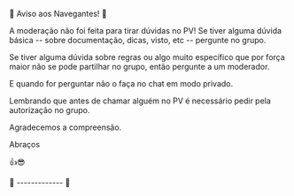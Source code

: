 🔶 Aviso aos Navegantes! 🔶

A moderação não foi feita para tirar dúvidas no PV! Se tiver alguma dúvida básica -- sobre documentação, dicas, visto, etc -- pergunte no grupo. 

Se tiver alguma dúvida sobre regras ou algo muito específico que por força maior não se pode partilhar no grupo, então pergunte a um moderador. 

E quando for perguntar não o faça no chat em modo privado.

Lembrando que antes de chamar alguém no PV é necessário pedir pela autorização no grupo.

Agradecemos a compreensão.

Abraços

👍😎

🔶 ------------- 🔶
